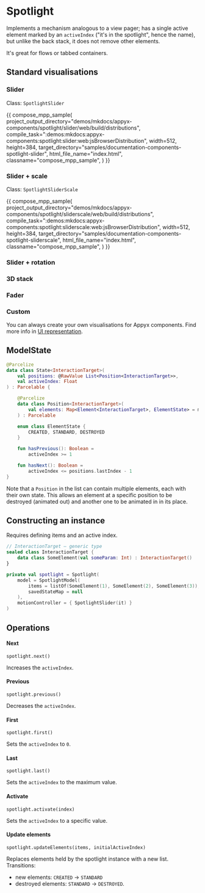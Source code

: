 # Spotlight

Implements a mechanism analogous to a view pager; has a single active element marked by an `activeIndex` ("it's in the spotlight", hence the name), but unlike the back stack, it does not remove other elements.

It's great for flows or tabbed containers.


## Standard visualisations

### Slider

Class: `SpotlightSlider`

{{
compose_mpp_sample(
project_output_directory="demos/mkdocs/appyx-components/spotlight/slider/web/build/distributions",
compile_task=":demos:mkdocs:appyx-components:spotlight:slider:web:jsBrowserDistribution",
width=512,
height=384,
target_directory="samples/documentation-components-spotlight-slider",
html_file_name="index.html",
classname="compose_mpp_sample",
)
}}


### Slider + scale

Class: `SpotlightSliderScale`

{{
compose_mpp_sample(
project_output_directory="demos/mkdocs/appyx-components/spotlight/sliderscale/web/build/distributions",
compile_task=":demos:mkdocs:appyx-components:spotlight:sliderscale:web:jsBrowserDistribution",
width=512,
height=384,
target_directory="samples/documentation-components-spotlight-sliderscale",
html_file_name="index.html",
classname="compose_mpp_sample",
)
}}

### Slider + rotation

### 3D stack

### Fader

### Custom

You can always create your own visualisations for Appyx components. Find more info in [UI representation](../interactions/uirepresentation.md).



## ModelState

```kotlin
@Parcelize
data class State<InteractionTarget>(
    val positions: @RawValue List<Position<InteractionTarget>>,
    val activeIndex: Float
) : Parcelable {

    @Parcelize
    data class Position<InteractionTarget>(
        val elements: Map<Element<InteractionTarget>, ElementState> = mapOf()
    ) : Parcelable

    enum class ElementState {
        CREATED, STANDARD, DESTROYED
    }

    fun hasPrevious(): Boolean =
        activeIndex >= 1

    fun hasNext(): Boolean =
        activeIndex <= positions.lastIndex - 1
}
```

Note that a `Position` in the list can contain multiple elements, each with their own state. This allows an element at a specific position to be destroyed (animated out) and another one to be animated in in its place.




## Constructing an instance

Requires defining items and an active index.

```kotlin
// InteractionTarget – generic type
sealed class InteractionTarget {
    data class SomeElement(val someParam: Int) : InteractionTarget()
}

private val spotlight = Spotlight(
    model = SpotlightModel(
        items = listOf(SomeElement(1), SomeElement(2), SomeElement(3)),
        savedStateMap = null
    ),
    motionController = { SpotlightSlider(it) }
)
```

## Operations

#### Next

`spotlight.next()`

Increases the `activeIndex`.

#### Previous

`spotlight.previous()`

Decreases the `activeIndex`.

#### First

`spotlight.first()`

Sets the `activeIndex` to `0`.

#### Last

`spotlight.last()`

Sets the `activeIndex` to the maximum value.

#### Activate

`spotlight.activate(index)`

Sets the `activeIndex` to a specific value.


#### Update elements

`spotlight.updateElements(items, initialActiveIndex)`

Replaces elements held by the spotlight instance with a new list. Transitions:

- new elements: `CREATED` → `STANDARD`
- destroyed elements: `STANDARD` → `DESTROYED`.

